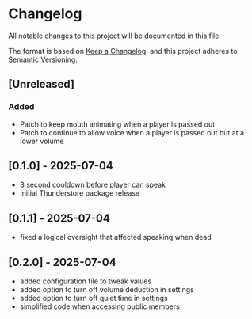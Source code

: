 # Changelog

All notable changes to this project will be documented in this file.

The format is based on [Keep a Changelog](https://keepachangelog.com/en/1.1.0/),
and this project adheres to [Semantic Versioning](https://semver.org/spec/v2.0.0.html).

## [Unreleased]

### Added

- Patch to keep mouth animating when a player is passed out
- Patch to continue to allow voice when a player is passed out but at a lower volume

## [0.1.0] - 2025-07-04

- 8 second cooldown before player can speak
- Initial Thunderstore package release

## [0.1.1] - 2025-07-04

- fixed a logical oversight that affected speaking when dead

## [0.2.0] - 2025-07-04

- added configuration file to tweak values
- added option to turn off volume deduction in settings
- added option to turn off quiet time in settings
- simplified code when accessing public members